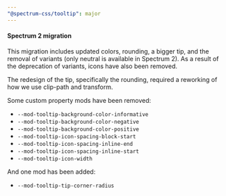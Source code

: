 ```yaml
---
"@spectrum-css/tooltip": major
---
```


#### Spectrum 2 migration

This migration includes updated colors, rounding, a bigger tip, and the removal of variants (only neutral is available in Spectrum 2). As a result of the deprecation of variants, icons have also been removed.

The redesign of the tip, specifically the rounding, required a reworking of how we use clip-path and transform.

Some custom property mods have been removed:

- `--mod-tooltip-background-color-informative`
- `--mod-tooltip-background-color-negative`
- `--mod-tooltip-background-color-positive`
- `--mod-tooltip-icon-spacing-block-start`
- `--mod-tooltip-icon-spacing-inline-end`
- `--mod-tooltip-icon-spacing-inline-start`
- `--mod-tooltip-icon-width`

And one mod has been added:

- `--mod-tooltip-tip-corner-radius`
